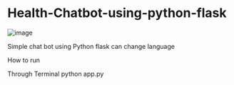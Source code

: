 # Health-Chatbot-using-python-flask

![image](https://github.com/Nandhinimahadev/Chatbot-using-python-flask/assets/111035749/ab6f2739-1291-487a-8c03-b469e1dc8657)

Simple chat bot using Python flask can change language

How to run

Through Terminal
python app.py
